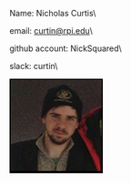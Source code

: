 Name: Nicholas Curtis\\

email: curtin@rpi.edu\\

github account: NickSquared\\

slack: curtin\\

![Image of Nick](images/Nick.png)
